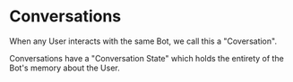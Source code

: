# Conversations

When any User interacts with the same Bot, we call this a "Coversation".

Conversations have a "Conversation State" which holds the entirety of the Bot's memory about the User.
